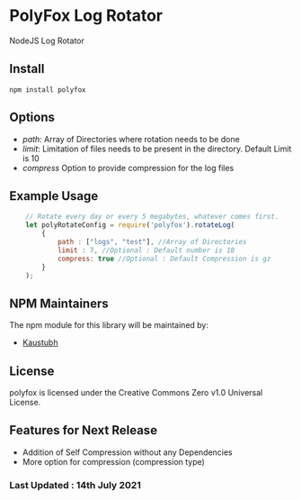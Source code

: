 PolyFox Log Rotator
===================

NodeJS Log Rotator 

## Install

```
npm install polyfox
```

## Options

 - *path*:     Array of Directories where rotation needs to be done
 - *limit*:    Limitation of files needs to be present in the directory. Default Limit is 10
 - *compress*  Option to provide compression for the log files
 

## Example Usage
```javascript
    // Rotate every day or every 5 megabytes, whatever comes first.
    let polyRotateConfig = require('polyfox').rotateLog(
        {
            path : ["logs", "test"], //Array of Directories
            limit : 7, //Optional : Default number is 10
            compress: true //Optional : Default Compression is gz
        }
    );
```

## NPM Maintainers

The npm module for this library will be maintained by:

* [Kaustubh](http://github.com/komekez)

## License

polyfox is licensed under the Creative Commons Zero v1.0 Universal License.

## Features for Next Release
- Addition of Self Compression without any Dependencies
- More option for compression (compression type)

### Last Updated : 14th July 2021